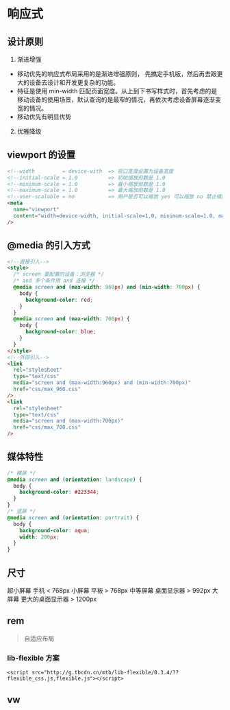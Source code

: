 # 响应式

## 设计原则

1. 渐进增强

- 移动优先的响应式布局采用的是渐进增强原则， 先搞定手机版，然后再去跟更大的设备去设计和开发更复杂的功能。
- 特征是使用 min-width 匹配页面宽度。从上到下书写样式时，首先考虑的是移动设备的使用场景，默认查询的是最窄的情况，再依次考虑设备屏幕逐渐变宽的情况。
- 移动优先有明显优势

2. 优雅降级

## viewport 的设置

```html
<!--width         = device-with  => 视口宽度设置为设备宽度                     -->
<!--initial-scale = 1.0          => 初始缩放倍数是 1.0                       -->
<!--minimum-scale = 1.0          => 最小缩放倍数是 1.0                       -->
<!--maximum-scale = 1.0          => 最大缩放倍数是 1.0                       -->
<!--user-scalable = no           => 用户是否可以缩放 yes 可以缩放 no 禁止缩放   -->
<meta
  name="viewport"
  content="width=device-width, initial-scale=1.0, minimum-scale=1.0, maximum-scale=1.0, user-scalable=no"
/>
```

## @media 的引入方式

```html
<!--直接引入-->
<style>
  /* screen 要配置的设备：浏览器 */
  /* and 多个条件用 and 连接 */
  @media screen and (max-width: 960px) and (min-width: 700px) {
    body {
      background-color: red;
    }
  }
  @media screen and (max-width: 700px) {
    body {
      background-color: blue;
    }
  }
</style>
<!--外部引入-->
<link
  rel="stylesheet"
  type="text/css"
  media="screen and (max-width:960px) and (min-width:700px)"
  href="css/max_960.css"
/>
<link
  rel="stylesheet"
  type="text/css"
  media="screen and (max-width:700px)"
  href="css/max_700.css"
/>
```

## 媒体特性

```css
/* 横屏 */
@media screen and (orientation: landscape) {
  body {
    background-color: #223344;
  }
}
/* 竖屏 */
@media screen and (orientation: portrait) {
  body {
    background-color: aqua;
    width: 200px;
  }
}
```

## 尺寸

超小屏幕  手机             < 768px
小屏幕    平板             > 768px
中等屏幕  桌面显示器        > 992px
大屏幕    更大的桌面显示器   > 1200px

## rem
> 自适应布局

### lib-flexible 方案
```
<script src="http://g.tbcdn.cn/mtb/lib-flexible/0.3.4/??flexible_css.js,flexible.js"></script>
```

## vw
